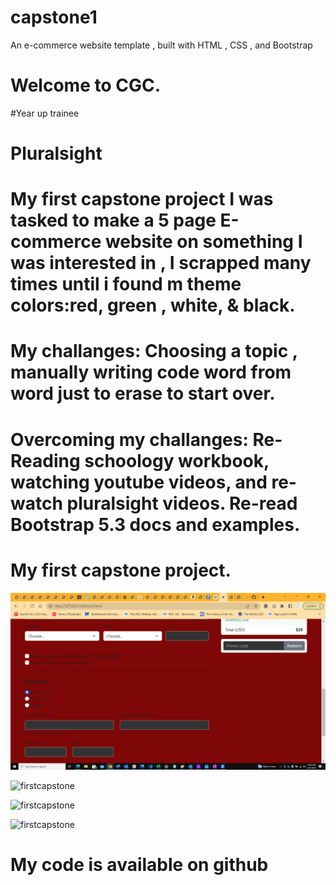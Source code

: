 # capstone1
An e-commerce website template , built with HTML , CSS , and Bootstrap

# Welcome to CGC.

#Year up trainee
# Pluralsight 
# My first capstone project I was tasked to make a 5 page E-commerce website on something I was interested in , I scrapped many times until i found m theme colors:red, green , white, & black.

# My challanges: Choosing a topic , manually writing code word from word just to erase to start over.

# Overcoming my challanges: Re-Reading schoology workbook, watching youtube videos, and re-watch pluralsight videos. Re-read Bootstrap 5.3 docs and examples.

# My first capstone project.

![cart](/images/oldercart.png?raw=true "Capstonescreenshot")

![firstcapstone](/images/capstoneproject?raw=true "Capstonescreenshot")

![firstcapstone](/images/capstonestoretable?raw=true "Capstonescreenshot")

![firstcapstone](/images/capstonescreenshotstore?raw=true "Capstonescreenshot")

# My code is available on github